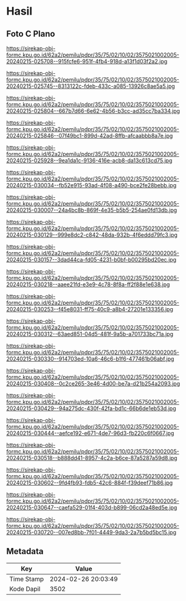 # Hasil

## Foto C Plano

https://sirekap-obj-formc.kpu.go.id/62a2/pemilu/pdpr/35/75/02/10/02/3575021002005-20240215-025708--915fcfe6-951f-4fb4-918d-a13f1d03f2a2.jpg

https://sirekap-obj-formc.kpu.go.id/62a2/pemilu/pdpr/35/75/02/10/02/3575021002005-20240215-025745--8313122c-fdeb-433c-a085-13926c8ae5a5.jpg

https://sirekap-obj-formc.kpu.go.id/62a2/pemilu/pdpr/35/75/02/10/02/3575021002005-20240215-025804--667b7d66-6e62-4b56-b3cc-ad35cc7ba334.jpg

https://sirekap-obj-formc.kpu.go.id/62a2/pemilu/pdpr/35/75/02/10/02/3575021002005-20240215-025846--07f49bc1-899d-42ad-8ffb-afcaabbb8a7e.jpg

https://sirekap-obj-formc.kpu.go.id/62a2/pemilu/pdpr/35/75/02/10/02/3575021002005-20240215-025928--9ea1da1c-9136-416e-acb8-da13c613cd75.jpg

https://sirekap-obj-formc.kpu.go.id/62a2/pemilu/pdpr/35/75/02/10/02/3575021002005-20240215-030034--fb52e915-93ad-4f08-a490-bce2fe28bebb.jpg

https://sirekap-obj-formc.kpu.go.id/62a2/pemilu/pdpr/35/75/02/10/02/3575021002005-20240215-030007--24a4bc8b-869f-4e35-b5b5-254ae0fd13db.jpg

https://sirekap-obj-formc.kpu.go.id/62a2/pemilu/pdpr/35/75/02/10/02/3575021002005-20240215-030129--999e8dc2-c842-48da-932b-4f6eddd79fc3.jpg

https://sirekap-obj-formc.kpu.go.id/62a2/pemilu/pdpr/35/75/02/10/02/3575021002005-20240215-030157--3dad44ca-fd05-4231-b0bf-b00295bd20ec.jpg

https://sirekap-obj-formc.kpu.go.id/62a2/pemilu/pdpr/35/75/02/10/02/3575021002005-20240215-030218--aaee21fd-e3e9-4c78-8f8a-ff2f88e1e638.jpg

https://sirekap-obj-formc.kpu.go.id/62a2/pemilu/pdpr/35/75/02/10/02/3575021002005-20240215-030253--f45e8031-ff75-40c9-a8b4-27201e133356.jpg

https://sirekap-obj-formc.kpu.go.id/62a2/pemilu/pdpr/35/75/02/10/02/3575021002005-20240215-030312--63aed851-04d5-481f-9a5b-a701733bc71a.jpg

https://sirekap-obj-formc.kpu.go.id/62a2/pemilu/pdpr/35/75/02/10/02/3575021002005-20240215-030330--914703ed-10a6-46c6-b1f6-477461b06abf.jpg

https://sirekap-obj-formc.kpu.go.id/62a2/pemilu/pdpr/35/75/02/10/02/3575021002005-20240215-030408--0c2ce265-3e46-4d00-be7a-d21b254a2093.jpg

https://sirekap-obj-formc.kpu.go.id/62a2/pemilu/pdpr/35/75/02/10/02/3575021002005-20240215-030429--94a275dc-430f-42fa-bd1c-66b6de1eb53d.jpg

https://sirekap-obj-formc.kpu.go.id/62a2/pemilu/pdpr/35/75/02/10/02/3575021002005-20240215-030444--aefce192-e671-4de7-96d3-fb220c6f0667.jpg

https://sirekap-obj-formc.kpu.go.id/62a2/pemilu/pdpr/35/75/02/10/02/3575021002005-20240215-030518--b888dd41-8957-4c2a-b6ce-87a5287a59d8.jpg

https://sirekap-obj-formc.kpu.go.id/62a2/pemilu/pdpr/35/75/02/10/02/3575021002005-20240215-030602--9fd4fb93-fdb5-42c6-884f-f39deef71b86.jpg

https://sirekap-obj-formc.kpu.go.id/62a2/pemilu/pdpr/35/75/02/10/02/3575021002005-20240215-030647--caefa529-01f4-403d-b899-06cd2a48ed5e.jpg

https://sirekap-obj-formc.kpu.go.id/62a2/pemilu/pdpr/35/75/02/10/02/3575021002005-20240215-030720--007ed8bb-7f01-4449-9da3-2a7b5bd5bc15.jpg


## Metadata

| Key        | Value               |
| ---------- | ------------------- |
| Time Stamp | 2024-02-26 20:03:49 |
| Kode Dapil | 3502                |



